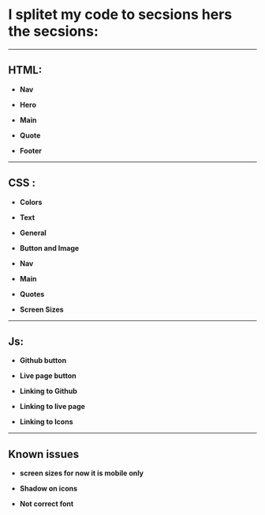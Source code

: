 # I splitet my code to secsions hers the secsions:

<hr>

## HTML:

- **Nav**

- **Hero**

- **Main**

- **Quote**

- **Footer**

<hr>

## CSS :

- **Colors**

- **Text**

- **General**

- **Button and Image**

- **Nav**

- **Main**

- **Quotes**

- **Screen Sizes**

<hr>

## Js:

- **Github button**

- **Live page button**

- **Linking to Github**

- **Linking to live page**

- **Linking to Icons**

<hr>

## Known issues

- **screen sizes for now it is mobile only**

- **Shadow on icons**

- **Not correct font**
